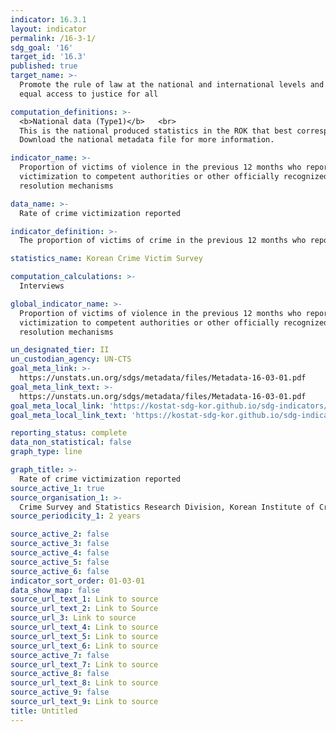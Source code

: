 ```yaml
---
indicator: 16.3.1
layout: indicator
permalink: /16-3-1/
sdg_goal: '16'
target_id: '16.3'
published: true
target_name: >-
  Promote the rule of law at the national and international levels and ensure
  equal access to justice for all

computation_definitions: >-
  <b>National data (Type1)</b>   <br>
  This is the national produced statistics in the ROK that best corresponds to the definition of UN SDGs indicators. <br>
  Download the national metadata file for more information.

indicator_name: >-
  Proportion of victims of violence in the previous 12 months who reported their
  victimization to competent authorities or other officially recognized conflict
  resolution mechanisms

data_name: >-
  Rate of crime victimization reported 

indicator_definition: >-
  The proportion of victims of crime in the previous 12 months who reported their victimization to the police  

statistics_name: Korean Crime Victim Survey

computation_calculations: >-
  Interviews

global_indicator_name: >-
  Proportion of victims of violence in the previous 12 months who reported their
  victimization to competent authorities or other officially recognized conflict
  resolution mechanisms

un_designated_tier: II
un_custodian_agency: UN-CTS
goal_meta_link: >-
  https://unstats.un.org/sdgs/metadata/files/Metadata-16-03-01.pdf   
goal_meta_link_text: >-
  https://unstats.un.org/sdgs/metadata/files/Metadata-16-03-01.pdf   
goal_meta_local_link: 'https://kostat-sdg-kor.github.io/sdg-indicators/public/data/Metadata-16-03-01_ENG.pdf'
goal_meta_local_link_text: 'https://kostat-sdg-kor.github.io/sdg-indicators/public/data/Metadata-16-03-01_ENG.pdf'

reporting_status: complete
data_non_statistical: false
graph_type: line

graph_title: >-
  Rate of crime victimization reported 
source_active_1: true
source_organisation_1: >-
  Crime Survey and Statistics Research Division, Korean Institute of Criminology
source_periodicity_1: 2 years

source_active_2: false
source_active_3: false
source_active_4: false
source_active_5: false
source_active_6: false
indicator_sort_order: 01-03-01
data_show_map: false
source_url_text_1: Link to source
source_url_text_2: Link to Source
source_url_3: Link to source
source_url_text_4: Link to source
source_url_text_5: Link to source
source_url_text_6: Link to source
source_active_7: false
source_url_text_7: Link to source
source_active_8: false
source_url_text_8: Link to source
source_active_9: false
source_url_text_9: Link to source
title: Untitled
---
```

